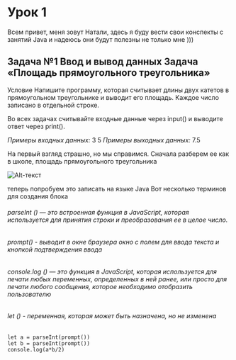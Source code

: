 
# Урок 1
Всем привет, меня зовут Натали, здесь я буду вести свои конспекты с занятий Java  и надеюсь они будут полезны не только мне )))

## Задача №1 Ввод и вывод данных Задача «Площадь прямоугольного треугольника»
Условие Напишите программу, которая считывает длины двух катетов в прямоугольном треугольнике и выводит его площадь. Каждое число записано в отдельной строке.

Во всех задачах считывайте входные данные через input() и выводите ответ через print().

*Примеры входных данных:*
3
5
*Примеры выходных данных:*
7.5

На первый взгляд страшно, но мы справимся.
Сначала разберем ее как в школе, площадь прямоугольного треугольника 

![Alt-текст](https://yandex.ru/images/search?from=tabbar&text=%D0%BF%D0%BB%D0%BE%D1%89%D0%B0%D0%B4%D1%8C%20%D0%BF%D1%80%D1%8F%D0%BC%D0%BE%D1%83%D0%B3%D0%BE%D0%BB%D1%8C%D0%BD%D0%BE%D0%B3%D0%BE%20%D1%82%D1%80%D0%B5%D1%83%D0%B3%D0%BE%D0%BB%D1%8C%D0%BD%D0%B8%D0%BA%D0%B0&pos=1&img_url=https%3A%2F%2Fsun9-57.userapi.com%2Fimpf%2Fqol71T1aQ8xe4c3mUJrEVvHpKa1pnFxYK4p-ZA%2FIFmcGN35-I4.jpg%3Fsize%3D200x150%26quality%3D96%26sign%3D4a20ad9917c1f65509cc2c8bb99894b0%26type%3Dalbum&rpt=simage/ "Заголовок изображения")


теперь попробуем это записать на языке Java
Вот несколько терминов для создания блока

###### parseInt () — это встроенная функция в JavaScript, которая используется для принятия строки и преобразования ее в целое число. 
###### prompt() - выводит в окне браузера окно с полем для ввода текста и кнопкой подтверждения ввода
###### сonsole.log () — это функция в JavaScript, которая используется для печати любых переменных, определенных в ней ранее, или просто для печати любого сообщения, которое необходимо отобразить пользователю
###### let () - переменная, которая может быть назначена, но не изменена

```
let a = parseInt(prompt())
let b = parseInt(prompt())
console.log(a*b/2)
```
